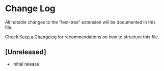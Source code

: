# Change Log

All notable changes to the "test-tree" extension will be documented in this file.

Check [Keep a Changelog](http://keepachangelog.com/) for recommendations on how to structure this file.

## [Unreleased]

- Initial release